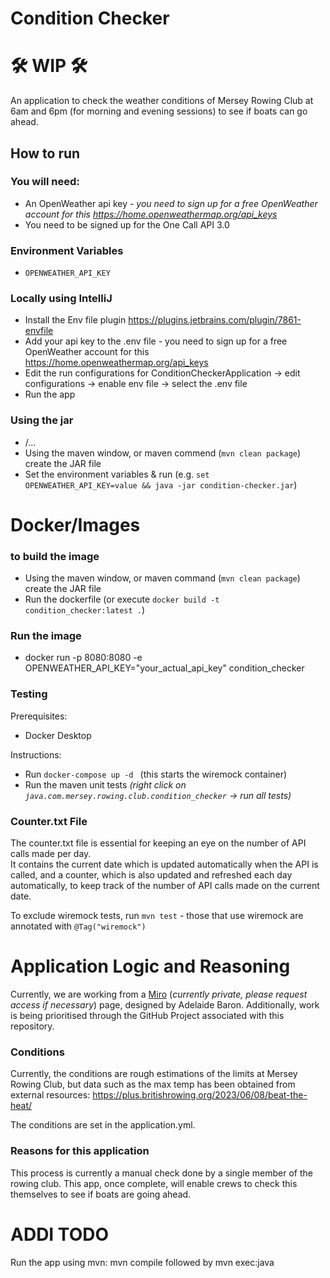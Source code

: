 # Condition Checker 
# 🛠️ WIP 🛠️
An application to check the weather conditions of Mersey Rowing Club at 6am and 6pm (for morning and evening sessions) to see if boats can go ahead. 

## How to run
### You will need:
- An OpenWeather api key - _you need to sign up for a free OpenWeather account for this https://home.openweathermap.org/api_keys_
- You need to be signed up for the One Call API 3.0 

### Environment Variables 
- `OPENWEATHER_API_KEY`

### Locally using IntelliJ 
- Install the Env file plugin https://plugins.jetbrains.com/plugin/7861-envfile 
- Add your api key to the .env file - you need to sign up for a free OpenWeather account for this https://home.openweathermap.org/api_keys 
- Edit the run configurations for ConditionCheckerApplication -> edit configurations -> enable env file -> select the .env file 
- Run the app 

### Using the jar 
- <tests requiring docker>/...
- Using the maven window, or maven commend (`mvn clean package`) create the JAR file 
- Set the environment variables & run (e.g. `set OPENWEATHER_API_KEY=value && java -jar condition-checker.jar`)

# Docker/Images
### to build the image 
- Using the maven window, or maven command (`mvn clean package`) create the JAR file
- Run the dockerfile (or execute `docker build -t condition_checker:latest .`)

### Run the image 
- docker run -p 8080:8080 -e OPENWEATHER_API_KEY="your_actual_api_key" condition_checker

### Testing 

Prerequisites:
- Docker Desktop

Instructions:
- Run `docker-compose up -d ` (this starts the wiremock container)
- Run the maven unit tests _(right click on `java.com.mersey.rowing.club.condition_checker` -> run all tests)_

### Counter.txt File
The counter.txt file is essential for keeping an eye on the number of API calls made per day.  
It contains the current date which is updated automatically when the API is called, and a counter, which is also updated and refreshed each day automatically, to keep track of the number of API calls made on the current date.

To exclude wiremock tests, run `mvn test` - those that use wiremock are annotated with `@Tag("wiremock")`

# Application Logic and Reasoning
Currently, we are working from a [Miro](https://miro.com/app/board/uXjVPMF8Djc=/?moveToWidget=3458764584603444169&cot=14) (_currently private, please request access if necessary_) page, designed by Adelaide Baron. Additionally, work is being prioritised through the GitHub Project associated with this repository. 

### Conditions
Currently, the conditions are rough estimations of the limits at Mersey Rowing Club, but data such as the max temp has been obtained from external resources: https://plus.britishrowing.org/2023/06/08/beat-the-heat/ 

The conditions are set in the application.yml. 

### Reasons for this application
This process is currently a manual check done by a single member of the rowing club. This app, once complete, will enable crews to check this themselves to see if boats are going ahead. 


# ADDI TODO 
Run the app using mvn: mvn compile followed by mvn exec:java